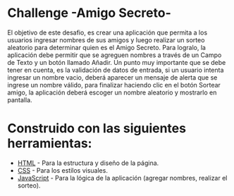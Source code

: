 <h1>Challenge -Amigo Secreto-</h1>

El objetivo de este desafio, es crear una aplicación que permita a los usuarios ingresar nombres de sus amigos y luego realizar un sorteo aleatorio para determinar quien es el Amigo Secreto. Para logralo, la aplicación debe permitir que se agreguen nombres a través de un Campo de Texto y un botón llamado Añadir. Un punto muy importante que se debe tener en cuenta, es la validación de datos de entrada, si un usuario intenta ingresar un nombre vacio, deberá aparecer un mensaje de alerta que se ingrese un nombre válido, para finalizar haciendo clic en el botón Sortear amigo, la aplicación deberá escoger un nombre aleatorio y mostrarlo en pantalla.

# Construido con las siguientes herramientas:
- [HTML](https://developer.mozilla.org/en-US/docs/Web/HTML) - Para la estructura y diseño de la página.
- [CSS](https://developer.mozilla.org/en-US/docs/Web/CSS) - Para los estilos visuales.
- [JavaScript](https://developer.mozilla.org/en-US/docs/Web/JavaScript) - Para la lógica de la aplicación (agregar nombres, realizar el sorteo).
